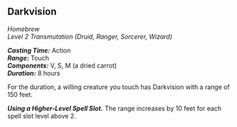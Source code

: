 ## Darkvision
*Homebrew*  
*Level 2 Transmutation (Druid, Ranger, Sorcerer, Wizard)*

***Casting Time:*** Action  
***Range:*** Touch  
***Components:*** V, S, M (a dried carrot)  
***Duration:*** 8 hours

For the duration, a willing creature you touch has Darkvision with a range of 150 feet.

***Using a Higher-Level Spell Slot.*** The range increases by 10 feet for each spell slot level above 2.